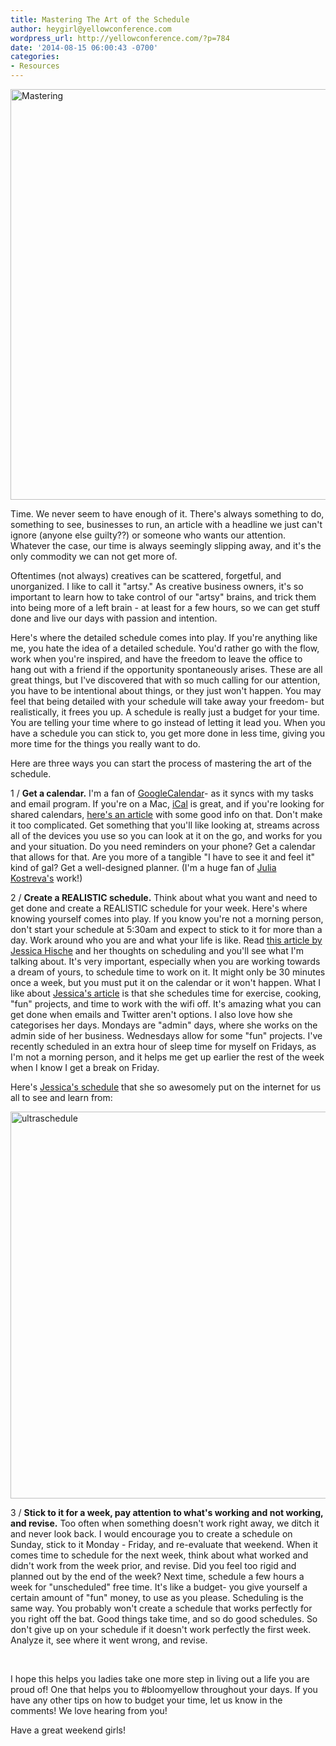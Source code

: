 ```yaml
---
title: Mastering The Art of the Schedule
author: heygirl@yellowconference.com
wordpress_url: http://yellowconference.com/?p=784
date: '2014-08-15 06:00:43 -0700'
categories:
- Resources
---
```

<p><a href="http://yellowconference.com/wp-content/uploads/2014/08/Mastering.jpg"><img class="alignnone size-full wp-image-786" alt="Mastering" src="http://yellowconference.com/wp-content/uploads/2014/08/Mastering.jpg" width="700" height="657" /></a></p>
<p>Time. We never seem to have enough of it. There's always something to do, something to see, businesses to run, an article with a headline we just can't ignore (anyone else guilty??) or&nbsp;someone who wants our attention. Whatever the case, our time is always seemingly slipping away, and it's the only commodity we can not get more of.</p>
<p>Oftentimes (not always) creatives can be scattered, forgetful, and unorganized. I like to call it "artsy." As creative business owners, it's so important to learn how to take control of our "artsy" brains, and trick them into being more of a left brain - at least for a few hours, so we can get stuff done and live our days with passion and intention.</p>
<p>Here's where the detailed schedule comes into play. If you're anything like me, you hate the idea of a detailed schedule. You'd rather go with the flow, work when you're inspired, and have the freedom to leave the office to hang out with a friend if the opportunity spontaneously arises. These are all great things, but I've discovered that with so much calling for our attention, you have to be intentional about things, or they just won't happen. You may feel that being detailed with your schedule will take away your freedom- but realistically, it frees you up. A schedule is really just a budget for your time. You are telling your time where to go instead of letting it lead you. When you have a schedule you can stick to, you get more done in less time, giving you more time for the things you really want to do.</p>
<p>Here are three ways you can start the process of mastering the art of the schedule.</p>
<p>1 / <strong>Get a calendar.</strong> I'm a fan of <a href="https://www.google.com/calendar/render" target="_blank">GoogleCalendar</a>- as it syncs with my tasks and email program. If you're on a Mac, <a href="http://support.apple.com/kb/HT2513" target="_blank">iCal</a> is great, and if you're looking for shared calendars, <a href="http://mashable.com/2012/09/20/shared-calendar-apps/" target="_blank">here's an article</a> with some good info on that. Don't make it too complicated. Get something that you'll like looking at, streams across all of the devices you use so you can look at it on the go, and works for you and your situation. Do you need reminders on your phone? Get a calendar that allows for that. Are you more of a tangible "I have to see it and feel it" kind of gal? Get a well-designed planner. (I'm a huge fan of <a href="http://www.juliakostreva.com/collections/notebooks" target="_blank">Julia Kostreva's</a>&nbsp;work!)</p>
<p>2 / <strong>Create a REALISTIC schedule.</strong>&nbsp;Think about what you want and need to get done and create a REALISTIC schedule for your week. Here's where knowing yourself comes into play. If you know you're not a morning person, don't start your schedule at 5:30am and expect to stick to it for more than a day. Work around who you are and what your life is like. Read <a href="http://jessicahische.is/thinkingthoughtsonscheduling" target="_blank">this article by Jessica Hische</a> and her thoughts on scheduling and you'll see what I'm talking about.&nbsp;It's very important, especially when you are working towards a dream of yours, to schedule time to work on it. It might only be 30 minutes once a week, but you must put it on the calendar or it won't happen. What I like about <a href="http://jessicahische.is/thinkingthoughtsonscheduling" target="_blank">Jessica's article</a> is that she schedules time for exercise, cooking, "fun" projects, and time to work with the wifi off. It's amazing what you can get done when emails and Twitter aren't options. I also love how she categorises her days. Mondays are "admin" days, where she works on the admin side of her business. Wednesdays allow for some "fun" projects. I've recently scheduled in an extra hour of sleep time for myself on Fridays, as I'm not a morning person, and it helps me get up earlier the rest of the week when I know I get a break on Friday.</p>
<p>Here's <a href="http://jessicahische.is/images/ultraschedule.jpg" target="_blank">Jessica's schedule</a> that she so awesomely put on the internet for us all to see and learn from:</p>
<p><a href="http://yellowconference.com/wp-content/uploads/2014/08/ultraschedule.jpg"><img class="alignnone size-full wp-image-785" alt="ultraschedule" src="http://yellowconference.com/wp-content/uploads/2014/08/ultraschedule.jpg" width="700" height="619" /></a></p>
<p>3 / <strong>Stick to it for a week, pay attention to what's working and not working, and revise.</strong>&nbsp;Too often when something doesn't work right away, we ditch it and never look back. I would encourage you to create a schedule on Sunday, stick to it Monday - Friday, and re-evaluate that weekend. When it comes time to schedule for the next week, think about what worked and didn't work from the week prior, and revise. Did you feel too rigid and planned out by the end of the week? Next time, schedule a few hours a week for "unscheduled" free time. It's like a budget- you give yourself a certain amount of "fun" money, to use as you please. Scheduling is the same way. You probably won't create a schedule that works perfectly for you right off the bat. Good things take time, and so do good schedules. So don't give up on your schedule if it doesn't work perfectly the first week. Analyze it, see where it went wrong, and revise.</p>
<p>&nbsp;</p>
<p>I hope this helps you ladies take one more step in living out a life you are proud of! One that helps you to #bloomyellow throughout your days. If you have any other tips on how to budget your time, let us know in the comments! We love hearing from you!</p>
<p>Have a great weekend girls!</p>
